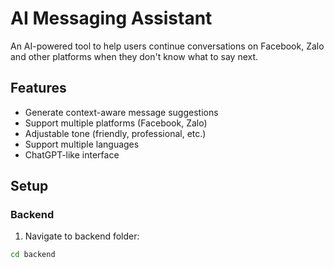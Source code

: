# AI Messaging Assistant

An AI-powered tool to help users continue conversations on Facebook, Zalo and other platforms when they don't know what to say next.

## Features

- Generate context-aware message suggestions
- Support multiple platforms (Facebook, Zalo)
- Adjustable tone (friendly, professional, etc.)
- Support multiple languages
- ChatGPT-like interface

## Setup

### Backend

1. Navigate to backend folder:
```bash
cd backend